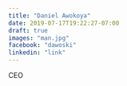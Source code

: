 ```yaml
---
title: "Daniel Awokoya"
date: 2019-07-17T19:22:27-07:00
draft: true
images: "man.jpg"
facebook: "dawoski"
linkedin: "link"
---
```

CEO
